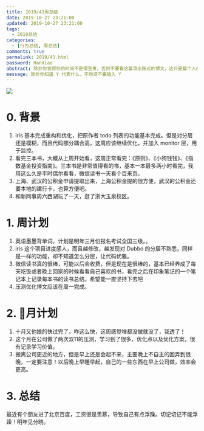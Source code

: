 ```yaml
---
title: 2019/43周总结
date: 2019-10-27 23:21:00
updated: 2019-10-27 23:21:00
tags:
  - 2019总结
categories: 
  - [行为总结, 周总结]
comments: true
permalink: 2019/43.html  
password: HanXiao
abstract: 除非你觉得你的时间不是很宝贵，否则不要看这篇流水账式的博文，这只是篇个人的工作的学习一个总结而已，没有包含任何的技术细节
message: 除非你知道 Y 代表什么，不然请不要输入 Y
---
```


![][0]  

# 0. 背景

1. iris 基本完成重构和优化，把原作者 todo 列表的功能基本完成。但是对分层还是模糊，而且代码部分耦合高，这周应该继续优化，并加入 monitor 层，用于监控。
2. 看完三本书，大概从上周开始看，这周正常看完：《原则》、《小狗钱钱》、《指数基金投资指南》。三本书是非常值得看的书，基本一本最多两小时看完，我用这么久是平时偶尔看看，微信读书一天看个百来页。
3. 上海、武汉的公积金申请提取出来，上海公积金提的很方便，武汉的公积金还要本地的建行卡，也算方便吧。
4. 和新同事周六西湖玩了一天，逛了浙大玉泉校区。

<!--more-->

# 1. 周计划

1. 英语墨墨背单词，计划是明年三月份报名考试全国三级。。
2. iris 这个项目进度感人，而且越修改，越发现对 Dubbo 的分层不熟悉，同样是一样的功能，却不知道怎么分层，让代码优雅。
3. 微信读书真的很棒，可能以后会收费，但是现在是很棒的，基本已经养成了每天吃饭或者晚上回家的时候看看自己喜欢的书，看完之后在印象笔记的一个笔记本上记录每本书的读书总结。希望能一直坚持下去吧
4. 压测优化博文应该在周一完成。

# 2. 月计划

1. 十月又他娘的快过完了，咋这么快，这周感觉啥都没做就没了，我透了！
2. 这个月在公司做了两次双11的压测，学习到了很多，优化点以及优化方案，很有记录学习价值。
3. 搬离公司更近的地方，但是早上还是会起不来，主要晚上不自主的回弄到很晚，一定要注意！以后晚上早睡早起，自己的一些东西在早上公司做，效率会更高。

# 3. 总结

最近有个朋友进了北京百度，工资很是羡慕，导致自己有点浮躁。切记切记不能浮躁！明年见分晓。

[0]: https://leran2deeplearnjavawebtech.oss-cn-beijing.aliyuncs.com/background/2019-10-28%E9%BB%91%E9%87%91.webp